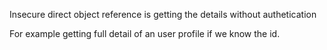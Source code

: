Insecure direct object reference is getting the details without authetication


For example getting full detail of an user profile if we know the id.
